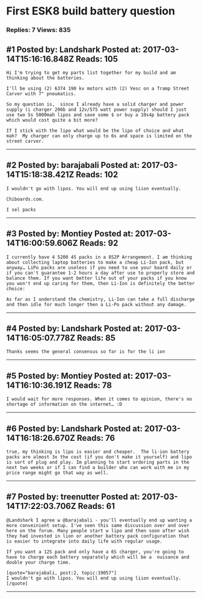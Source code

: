 # First ESK8 build battery question

### Replies: 7 Views: 835

## \#1 Posted by: Landshark Posted at: 2017-03-14T15:16:16.848Z Reads: 105

```
Hi I'm trying to get my parts list together for my build and am thinking about the batteries.

I'll be using (2) 6374 190 kv motors with (2) Vesc on a Tramp Street Carver with 7" pneumatics.

So my question is,  since I already have a solid charger and power supply (i charger 206b and 12v/575 watt power supply) should I just use two 5s 5000mah lipos and save some $ or buy a 10s4p battery pack which would cost quite a bit more?

If I stick with the lipo what would be the lipo of choice and what mah?  My charger can only charge up to 6s and space is limited on the street carver.
```

---
## \#2 Posted by: barajabali Posted at: 2017-03-14T15:18:38.421Z Reads: 102

```
I wouldn't go with lipos. You will end up using liion eventually. 

Chiboards.com. 

I sel packs
```

---
## \#3 Posted by: Montiey Posted at: 2017-03-14T16:00:59.606Z Reads: 92

```
I currently have 4 5200 4S packs in a 8S2P Arrangement. I am thinking about collecting laptop batteries to make a cheap Li-Ion pack, but anyway… LiPo packs are useless if you need to use your board daily or if you can't guarantee 1-2 hours a day after use to properly store and balance them. If you want better life out of your packs if you know you won't end up caring for them, then Li-Ion is definitely the better choice:

As far as I understand the chemistry, Li-Ion can take a full discharge and then idle for much longer then a Li-Po pack without any damage.
```

---
## \#4 Posted by: Landshark Posted at: 2017-03-14T16:05:07.778Z Reads: 85

```
Thanks seems the general consensus so far is for the li ion
```

---
## \#5 Posted by: Montiey Posted at: 2017-03-14T16:10:36.191Z Reads: 78

```
I would wait for more responses. When it comes to opinion, there's no shortage of information on the internet… :D
```

---
## \#6 Posted by: Landshark Posted at: 2017-03-14T16:18:26.670Z Reads: 76

```
true, my thinking is lipo is easier and cheaper.  The li-ion battery packs are almost 3x the cost (if you don't make it yourself) and lipo is sort of plug and play. Im planning to start ordering parts in the next two weeks or if I can find a builder who can work with me in my price range might go that way as well.
```

---
## \#7 Posted by: treenutter Posted at: 2017-03-14T17:22:03.706Z Reads: 61

```
@Landshark I agree w @barajabali - you'll eventually end up wanting a more conveinient setup. I've seen this same discussion over and over here on the forum. Many people start w lipo and then soon after wish they had invested in lion or another battery pack configuration that is easier to integrate into daily life with regular usage. 

If you want a 12S pack and only have a 6S charger, you're going to have to charge each battery separately which will be a  nuisance and double your charge time.

[quote="barajabali, post:2, topic:19057"]
I wouldn't go with lipos. You will end up using liion eventually.
[/quote]
```

---
